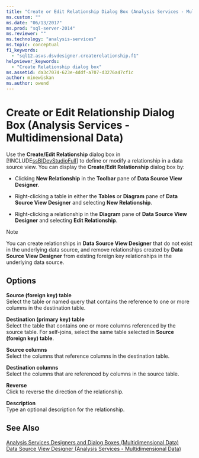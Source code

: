 ```yaml
---
title: "Create or Edit Relationship Dialog Box (Analysis Services - Multidimensional Data) | Microsoft Docs"
ms.custom: ""
ms.date: "06/13/2017"
ms.prod: "sql-server-2014"
ms.reviewer: ""
ms.technology: "analysis-services"
ms.topic: conceptual
f1_keywords: 
  - "sql12.asvs.dsvdesigner.createrelationship.f1"
helpviewer_keywords: 
  - "Create Relationship dialog box"
ms.assetid: da3c7074-623e-4ddf-a707-d3276a47cf1c
author: minewiskan
ms.author: owend
---
```

# Create or Edit Relationship Dialog Box (Analysis Services - Multidimensional Data)
  Use the **Create/Edit Relationship** dialog box in [!INCLUDE[ssBIDevStudioFull](../includes/ssbidevstudiofull-md.md)] to define or modify a relationship in a data source view. You can display the **Create/Edit Relationship** dialog box by:  
  
-   Clicking **New Relationship** in the **Toolbar** pane of **Data Source View Designer**.  
  
-   Right-clicking a table in either the **Tables** or **Diagram** pane of **Data Source View Designer** and selecting **New Relationship**.  
  
-   Right-clicking a relationship in the **Diagram** pane of **Data Source View Designer** and selecting **Edit Relationship**.  
  
> [!NOTE]  
>  You can create relationships in **Data Source View Designer** that do not exist in the underlying data source, and remove relationships created by **Data Source View Designer** from existing foreign key relationships in the underlying data source.  
  
## Options  
 **Source (foreign key) table**  
 Select the table or named query that contains the reference to one or more columns in the destination table.  
  
 **Destination (primary key) table**  
 Select the table that contains one or more columns referenced by the source table. For self-joins, select the same table selected in **Source (foreign key) table**.  
  
 **Source columns**  
 Select the columns that reference columns in the destination table.  
  
 **Destination columns**  
 Select the columns that are referenced by columns in the source table.  
  
 **Reverse**  
 Click to reverse the direction of the relationship.  
  
 **Description**  
 Type an optional description for the relationship.  
  
## See Also  
 [Analysis Services Designers and Dialog Boxes &#40;Multidimensional Data&#41;](analysis-services-designers-and-dialog-boxes-multidimensional-data.md)   
 [Data Source View Designer &#40;Analysis Services - Multidimensional Data&#41;](data-source-view-designer-analysis-services-multidimensional-data.md)  
  
  
